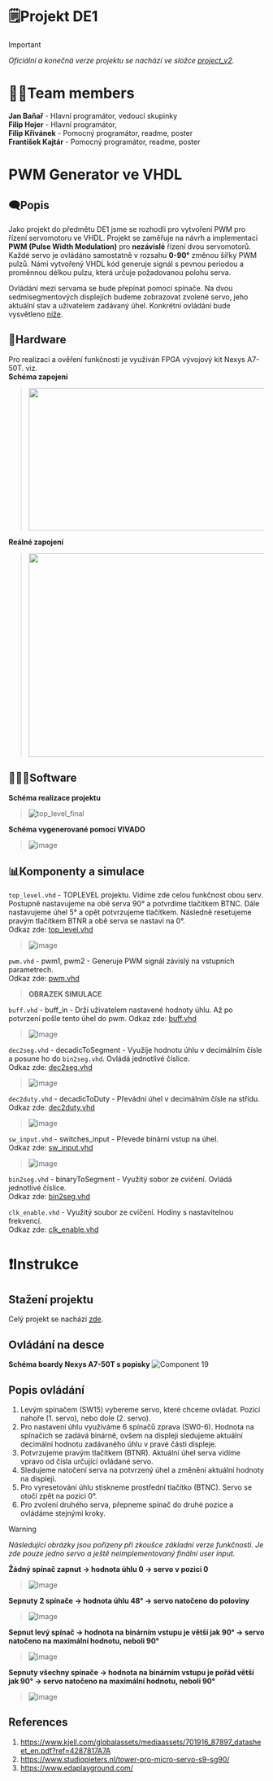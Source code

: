 # 🗒️Projekt DE1
> [!IMPORTANT]
> *Oficiální a konečná verze projektu se nachází ve složce [project_v2](project_v2).*
# 🙋🏻Team members
**Jan Baňař** - Hlavní programátor, vedoucí skupinky\
**Filip Hojer** - Hlavní programátor,\
**Filip Křivánek** - Pomocný programátor, readme, poster\
**František Kajtár** - Pomocný programátor, readme, poster

# PWM Generator ve VHDL
## 🗨️Popis
Jako projekt do předmětu DE1 jsme se rozhodli pro vytvoření PWM pro řízení servomotoru ve VHDL. Projekt se zaměřuje na návrh a implementaci **PWM (Pulse Width Modulation)** pro **nezávislé** řízení dvou servomotorů. Každé servo je ovládáno samostatně v rozsahu **0-90°** změnou šířky PWM pulzů. Námi vytvořený VHDL kód generuje signál s pevnou periodou a proměnnou délkou pulzu, která určuje požadovanou polohu serva.

Ovládání mezi servama se bude přepínat pomocí spínače. Na dvou sedmisegmentových displejích budeme zobrazovat zvolené servo, jeho aktuální stav a uživatelem zadávaný úhel. Konkrétní ovládání bude vysvětleno [níže](#Instrukce). 

## 🔩Hardware
Pro realizaci a ověření funkčnosti je využíván FPGA vývojový kit Nexys A7-50T. viz.\
**Schéma zapojeni**
> <img src="https://github.com/user-attachments/assets/8eee5a3d-383a-4678-bb91-292904599612" width="600px" height="280px">

**Reálné zapojení**
> <img src="https://github.com/user-attachments/assets/0eb82594-0d13-43a7-8f71-2fd8d7254156" width="600px" height="400px">

## 👨🏻‍💻Software
**Schéma realizace projektu**
> ![top_level_final](https://github.com/user-attachments/assets/c306c5c0-3875-416f-96cb-cd0d75f77a18)

**Schéma vygenerované pomocí VIVADO**
> ![image](https://github.com/user-attachments/assets/fcff67d7-281f-4702-8529-4f401baa814f)

## 📊Komponenty a simulace
`top_level.vhd` - TOPLEVEL projektu. Vidíme zde celou funkčnost obou serv. Postupně nastavujeme na obě serva 90° a potvrdíme tlačítkem BTNC. Dále nastavujeme úhel 5° a opět potvrzujeme tlačítkem. Následně resetujeme pravým tlačítkem BTNR a obě serva se nastaví na 0°.\
Odkaz zde: [top_level.vhd](project_v2/project_v2.srcs/sources_1/new/top_level.vhd)
> ![image](https://github.com/user-attachments/assets/0f87b83a-0b2d-4cf7-a2ac-53a2c624c129)

`pwm.vhd` - pwm1, pwm2 - Generuje PWM signál závislý na vstupních parametrech.\
Odkaz zde: [pwm.vhd](project_v2/project_v2.srcs/sources_1/imports/project_DE1-main/pwm/pwm.srcs/sources_1/new/pwm.vhd)
> **OBRAZEK SIMULACE**

`buff.vhd` - buff_in - Drží uživatelem nastavené hodnoty úhlu. Až po potvrzení pošle tento úhel do pwm.
Odkaz zde: [buff.vhd](project_v2/project_v2.srcs/sources_1/new/buff.vhd)
> ![Image](https://github.com/user-attachments/assets/f36f3e4c-be09-484a-a2e0-9e6049aaaabf)

`dec2seg.vhd` - decadicToSegment - Využije hodnotu úhlu v decimálním čísle a posune ho do `bin2seg.vhd`. Ovládá jednotlivé číslice.\
Odkaz zde: [dec2seg.vhd](project_v2/project_v2.srcs/sources_1/imports/project_DE1-main/dec2seg/dec2seg.srcs/sources_1/new/dec2seg.vhd)
> ![image](https://github.com/user-attachments/assets/981d5423-7560-439c-b689-02072d0ab441)

`dec2duty.vhd` - decadicToDuty - Převádní úhel v decimálním čísle na střídu.\
Odkaz zde: [dec2duty.vhd](project_v2/project_v2.srcs/sources_1/imports/project_DE1-main/dec2duty/dec2duty.srcs/sources_1/new/dec2duty.vhd)
> ![image](https://github.com/user-attachments/assets/f779fdbc-2a86-4a03-9805-76438b7ebb0b)

`sw_input.vhd` - switches_input - Převede binární vstup na úhel.\
Odkaz zde: [sw_input.vhd](project_v2/project_v2.srcs/sources_1/imports/project_DE1-main/sw_input/sw_input.srcs/sources_1/new/sw_input.vhd)
> ![image](https://github.com/user-attachments/assets/f2b50aee-df39-4c1e-b6bd-56d7212a12fd)

`bin2seg.vhd` - binaryToSegment - Využitý sobor ze cvičení. Ovládá jednotlivé číslice.\
Odkaz zde: [bin2seg.vhd](project_v2/project_v2.srcs/sources_1/imports/project_DE1-main/display/display.srcs/sources_1/new/bin2seg.vhd)

`clk_enable.vhd` - Využitý soubor ze cvičení. Hodiny s nastavitelnou frekvencí.\
Odkaz zde: [clk_enable.vhd](project_v2/project_v2.srcs/sources_1/imports/project_DE1-main/dec2seg/dec2seg.srcs/sources_1/imports/new/clock_enable.vhd)


# ❗Instrukce
## Stažení projektu
Celý projekt se nachází [zde](project_v2).

## Ovládání na desce
**Schéma boardy Nexys A7-50T s popisky**
![Component 19](https://github.com/user-attachments/assets/9fc61ad9-ae97-4ec6-9cff-f90249423cd0)
## Popis ovládání
1) Levým spínačem (SW15) vybereme servo, které chceme ovládat. Pozicí nahoře (1. servo), nebo dole (2. servo).
2) Pro nastavení úhlu využíváme 6 spínačů zprava (SW0-6). Hodnota na spínačích se zadává binárně, ovšem na displeji sledujeme aktuální decimální hodnotu zadávaného úhlu v pravé části displeje.
3) Potvrzujeme pravým tlačítkem (BTNR). Aktuální úhel serva vidíme vpravo od čísla určující ovládané servo.
4) Sledujeme natočení serva na potvrzený úhel a změnění aktuální hodnoty na displeji.
5) Pro vyresetování úhlu stiskneme prostřední tlačítko (BTNC). Servo se otočí zpět na pozici 0°.
6) Pro zvolení druhého serva, přepneme spínač do druhé pozice a ovládáme stejnými kroky.

> [!WARNING]
> *Následující obrázky jsou pořízeny při zkoušce základní verze funkčnosti. Je zde pouze jedno servo a ještě neimplementovaný finální user input.*

**Žádný spínač zapnut -> hodnota úhlu 0 -> servo v pozici 0**
> ![Image](https://github.com/user-attachments/assets/f082ccab-d9e6-4929-9762-d1935d66112c)

**Sepnuty 2 spínače -> hodnota úhlu 48° -> servo natočeno do poloviny**
> ![Image](https://github.com/user-attachments/assets/ca2c3236-e8b3-4b97-a3d9-47d5bc19127e)

**Sepnut levý spínač -> hodnota na binárním vstupu je větší jak 90° -> servo natočeno na maximální hodnotu, neboli 90°**
> ![image](https://github.com/user-attachments/assets/a5af292a-2637-41b7-ba3d-2f771a808d0c)

**Sepnuty všechny spínače -> hodnota na binárním vstupu je pořád větší jak 90° -> servo natočeno na maximální hodnotu, neboli 90°**
> ![image](https://github.com/user-attachments/assets/f33889f9-4dd4-4979-a1bf-fd7095cfbb49)


## References
1. https://www.kjell.com/globalassets/mediaassets/701916_87897_datasheet_en.pdf?ref=4287817A7A
2. https://www.studiopieters.nl/tower-pro-micro-servo-s9-sg90/
3. https://www.edaplayground.com/

